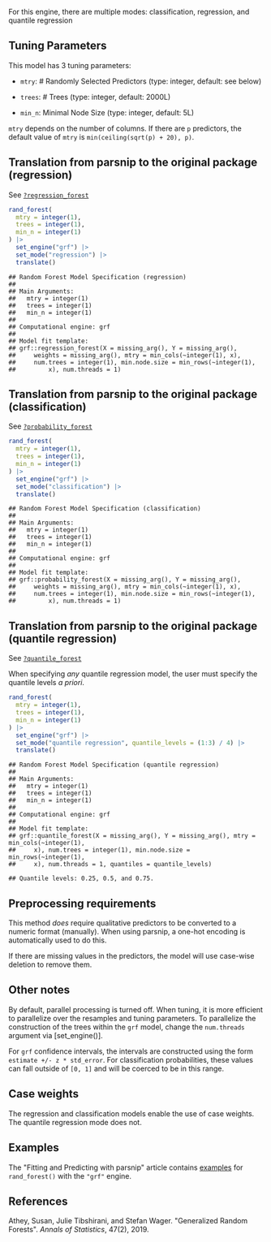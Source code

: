 


For this engine, there are multiple modes: classification, regression, and quantile regression

## Tuning Parameters



This model has 3 tuning parameters:

- `mtry`: # Randomly Selected Predictors (type: integer, default: see below)

- `trees`: # Trees (type: integer, default: 2000L)

- `min_n`: Minimal Node Size (type: integer, default: 5L)

`mtry` depends on the number of columns. If there are `p` predictors, the default value of `mtry` is `min(ceiling(sqrt(p) + 20), p)`. 

## Translation from parsnip to the original package (regression)

See [`?regression_forest`](https://grf-labs.github.io/grf/reference/regression_forest.html)


``` r
rand_forest(
  mtry = integer(1),
  trees = integer(1),
  min_n = integer(1)
) |>  
  set_engine("grf") |> 
  set_mode("regression") |> 
  translate()
```

```
## Random Forest Model Specification (regression)
## 
## Main Arguments:
##   mtry = integer(1)
##   trees = integer(1)
##   min_n = integer(1)
## 
## Computational engine: grf 
## 
## Model fit template:
## grf::regression_forest(X = missing_arg(), Y = missing_arg(), 
##     weights = missing_arg(), mtry = min_cols(~integer(1), x), 
##     num.trees = integer(1), min.node.size = min_rows(~integer(1), 
##         x), num.threads = 1)
```

## Translation from parsnip to the original package (classification)

See [`?probability_forest`](https://grf-labs.github.io/grf/reference/probability_forest.html)


``` r
rand_forest(
  mtry = integer(1),
  trees = integer(1),
  min_n = integer(1)
) |> 
  set_engine("grf") |> 
  set_mode("classification") |> 
  translate()
```

```
## Random Forest Model Specification (classification)
## 
## Main Arguments:
##   mtry = integer(1)
##   trees = integer(1)
##   min_n = integer(1)
## 
## Computational engine: grf 
## 
## Model fit template:
## grf::probability_forest(X = missing_arg(), Y = missing_arg(), 
##     weights = missing_arg(), mtry = min_cols(~integer(1), x), 
##     num.trees = integer(1), min.node.size = min_rows(~integer(1), 
##         x), num.threads = 1)
```

## Translation from parsnip to the original package (quantile regression)

See [`?quantile_forest`](https://grf-labs.github.io/grf/reference/quantile_forest.html)

When specifying _any_ quantile regression model, the user must specify the quantile levels _a priori_. 


``` r
rand_forest(
  mtry = integer(1),
  trees = integer(1),
  min_n = integer(1)
) |> 
  set_engine("grf") |> 
  set_mode("quantile regression", quantile_levels = (1:3) / 4) |> 
  translate()
```

```
## Random Forest Model Specification (quantile regression)
## 
## Main Arguments:
##   mtry = integer(1)
##   trees = integer(1)
##   min_n = integer(1)
## 
## Computational engine: grf 
## 
## Model fit template:
## grf::quantile_forest(X = missing_arg(), Y = missing_arg(), mtry = min_cols(~integer(1), 
##     x), num.trees = integer(1), min.node.size = min_rows(~integer(1), 
##     x), num.threads = 1, quantiles = quantile_levels)
```

```
## Quantile levels: 0.25, 0.5, and 0.75.
```

## Preprocessing requirements

This method _does_ require qualitative predictors to be converted to a numeric format (manually). When using parsnip, a one-hot encoding is automatically used to do this. 

If there are missing values in the predictors, the model will use case-wise deletion to remove them. 

## Other notes

By default, parallel processing is turned off. When tuning, it is more efficient to parallelize over the resamples and tuning parameters. To parallelize the construction of the trees within the `grf` model, change the `num.threads` argument via [set_engine()]. 

For `grf` confidence intervals, the intervals are constructed using the form `estimate +/- z * std_error`. For classification probabilities, these values can fall outside of  `[0, 1]` and will be coerced to be in this range.

## Case weights

The regression and classification models enable the use of case weights. The quantile regression mode does not. 

## Examples 

The "Fitting and Predicting with parsnip" article contains [examples](https://parsnip.tidymodels.org/articles/articles/Examples.html#rand-forest-grf) for `rand_forest()` with the `"grf"` engine.

## References

Athey, Susan, Julie Tibshirani, and Stefan Wager. "Generalized Random Forests". _Annals of Statistics_, 47(2), 2019.

